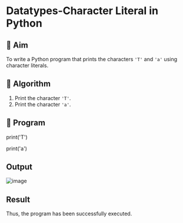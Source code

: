 # Datatypes-Character Literal in Python

## 🎯 Aim
To write a Python program that prints the characters `'T'` and `'a'` using character literals.

## 🧠 Algorithm
1. Print the character `'T'`.
2. Print the character `'a'`.

## 🧾 Program
print('T')

print('a')

## Output
![image](https://github.com/user-attachments/assets/45ff8dfe-4e85-42f4-a104-4d4c140738ee)


## Result
Thus, the program has been successfully executed.
